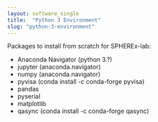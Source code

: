 ```yaml
---
layout: software_single
title:  "Python 3 Environment"
slug: "python-3-environment"
---
```


Packages to install from scratch for SPHEREx-lab:

- Anaconda Navigator (python 3.?)
- jupyter (anaconda.navigator)
- numpy (anaconda.navigator)
- pyvisa (conda install -c conda-forge pyvisa)
- pandas
- pyserial
- matplotlib
- qasync (conda install -c conda-forge qasync)
